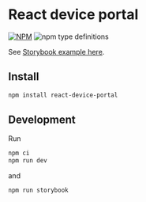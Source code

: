 # React device portal

[![NPM](https://img.shields.io/npm/v/react-device-portal.svg)](https://www.npmjs.com/package/react-device-portal) ![npm type definitions](https://img.shields.io/npm/types/shared-loading-indicator.svg)

See [Storybook example here](https://filipchalupa.cz/react-device-portal).

## Install

```bash
npm install react-device-portal
```

## Development

Run

```sh
npm ci
npm run dev
```

and

```sh
npm run storybook
```
